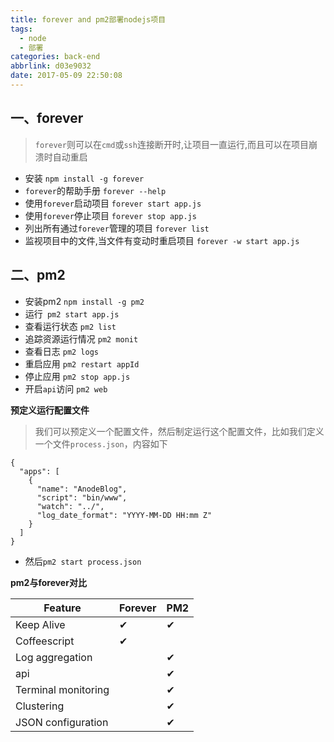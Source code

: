 ```yaml
---
title: forever and pm2部署nodejs项目
tags:
  - node
  - 部署
categories: back-end
abbrlink: d03e9032
date: 2017-05-09 22:50:08
---
```


## 一、forever

> `forever`则可以在`cmd`或`ssh`连接断开时,让项目一直运行,而且可以在项目崩溃时自动重启

- 安装 `npm install -g forever`
- `forever`的帮助手册  `forever --help`
- 使用`forever`启动项目 `forever start app.js`
- 使用`forever`停止项目 `forever stop app.js`
- 列出所有通过`forever`管理的项目 `forever list`
- 监视项目中的文件,当文件有变动时重启项目 `forever -w start app.js`


## 二、pm2

- 安装pm2 `npm install -g pm2`
- 运行` pm2 start app.js`
- 查看运行状态 `pm2 list`
- 追踪资源运行情况 `pm2 monit`
- 查看日志 `pm2 logs`
- 重启应用 `pm2 restart appId`
- 停止应用  `pm2 stop app.js`
- 开启`api`访问 `pm2 web`
 
**预定义运行配置文件**
> 我们可以预定义一个配置文件，然后制定运行这个配置文件，比如我们定义一个文件`process.json`，内容如下

```
{
  "apps": [
    {
      "name": "AnodeBlog",
      "script": "bin/www",
      "watch": "../",
      "log_date_format": "YYYY-MM-DD HH:mm Z"
    }
  ]
}
```
-  然后`pm2 start process.json`

**pm2与forever对比**

|Feature|	Forever	|PM2|
|----|----|----|
|Keep Alive	|✔|	✔|
|Coffeescript|✔|	|
|Log aggregation	||	✔|
|api	|	|✔|
|Terminal monitoring	||	✔|
|Clustering	||	✔|
|JSON configuration| |		✔|